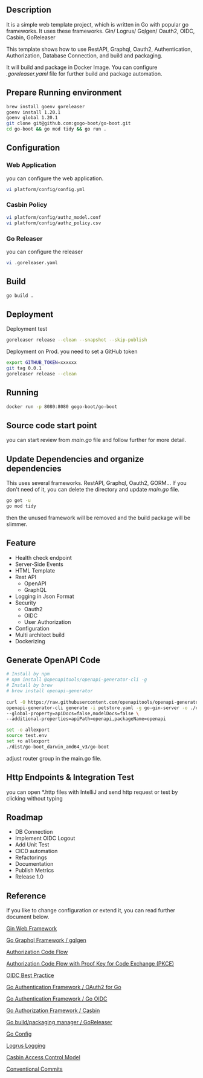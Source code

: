 
## Description
It is a simple web template project, which is written in Go with popular go frameworks.
It uses these frameworks. Gin/ Logrus/ Gqlgen/ Oauth2, OIDC, Casbin, GoReleaser

This template shows how to use RestAPI, Graphql, Oauth2, Authentication, Authorization, Database Connection, 
and build and packaging.

It will build and package in Docker Image. You can configure  
_.goreleaser.yaml_ file for further build and package automation. 

## Prepare Running environment
```bash
brew install goenv goreleaser
goenv install 1.20.1
goenv global 1.20.1
git clone git@github.com:gogo-boot/go-boot.git
cd go-boot && go mod tidy && go run .
```

## Configuration
### Web Application
you can configure the web application.
```bash
vi platform/config/config.yml
```
### Casbin Policy
```bash
vi platform/config/authz_model.conf
vi platform/config/authz_policy.csv
```
### Go Releaser
you can configure the releaser
```bash
vi .goreleaser.yaml
```
## Build 
```bash
go build .
```

## Deployment
Deployment test
```bash
goreleaser release --clean --snapshot --skip-publish
```
Deployment on Prod.
you need to set a GitHub token 
```bash
export GITHUB_TOKEN=xxxxxx
git tag 0.0.1
goreleaser release --clean
```

## Running
```bash
docker run -p 8080:8080 gogo-boot/go-boot 
```

## Source code start point
you can start review from _main.go_ file and follow further for more detail.

## Update Dependencies and organize dependencies
This uses several frameworks. RestAPI, Graphql, Oauth2, GORM... 
If you don't need of it, you can delete the directory and update _main.go_ file.
```bash
go get -u
go mod tidy
```
then the unused framework will be removed and the build package will be slimmer.

## Feature
- Health check endpoint
- Server-Side Events
- HTML Template
- Rest API
  - OpenAPI
  - GraphQL
- Logging in Json Format
- Security
  - Oauth2
  - OIDC
  - User Authorization
- Configuration
- Multi architect build 
- Dockerizing

## Generate OpenAPI Code

```bash
# Install by npm
# npm install @openapitools/openapi-generator-cli -g
# Install by brew
# brew install openapi-generator
  
curl -O https://raw.githubusercontent.com/openapitools/openapi-generator/master/modules/openapi-generator/src/test/resources/3_0/petstore.yaml
openapi-generator-cli generate -i petstore.yaml -g go-gin-server -o ./opeapi-gen \
--global-property=apiDocs=false,modelDocs=false \
--additional-properties=apiPath=openapi,packageName=openapi
```

```bash
set -o allexport
source test.env
set +o allexport
./dist/go-boot_darwin_amd64_v3/go-boot
```
adjust router group in the main.go file.

## Http Endpoints & Integration Test
you can open *.http files with IntelliJ and send http request or test by clicking without typing

## Roadmap
- DB Connection 
- Implement OIDC Logout
- Add Unit Test
- CICD automation
- Refactorings 
- Documentation
- Publish Metrics
- Release 1.0

## Reference 
If you like to change configuration or extend it, you can read further document
below.

[Gin Web Framework](https://github.com/gin-gonic/gin)

[Go Graphql Framework / gqlgen](https://github.com/99designs/gqlgen)

[Authorization Code Flow](https://auth0.com/docs/get-started/authentication-and-authorization-flow/authorization-code-flow)

[Authorization Code Flow with Proof Key for Code Exchange (PKCE)](https://auth0.com/docs/get-started/authentication-and-authorization-flow/authorization-code-flow-with-proof-key-for-code-exchange-pkce)

[OIDC Best Practice](https://auth0.com/docs/quickstart/webapp/golang/interactive)

[Go Authentication Framework / OAuth2 for Go](https://github.com/golang/oauth2)

[Go Authentication Framework / Go OIDC](https://github.com/coreos/go-oidc)

[Go Authorization Framework / Casbin](https://github.com/casbin/casbin)

[Go build/packaging manager / GoReleaser](https://github.com/goreleaser/goreleaser)

[Go Config](https://github.com/gookit/config)

[Logrus Logging](https://github.com/sirupsen/logrus)

[Casbin Access Control Model](https://articles.wesionary.team/understanding-casbin-with-different-access-control-model-configurations-faebc60f6da5)

[Conventional Commits](https://www.conventionalcommits.org/en/v1.0.0/#summary)
